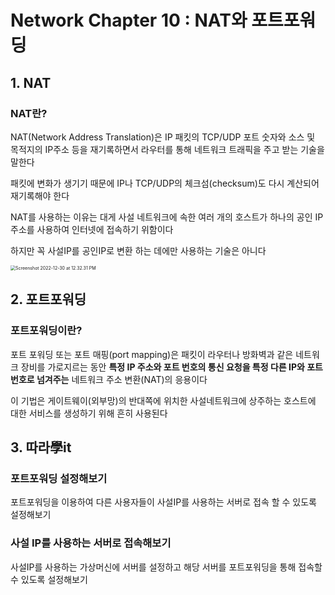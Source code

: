 # Network Chapter 10 : NAT와 포트포워딩

## 1. NAT

### NAT란?

NAT(Network Address Translation)은 IP 패킷의 TCP/UDP 포트 숫자와 소스 및 목적지의 IP주소 등을 재기록하면서 라우터를 통해 네트워크 트래픽을 주고 받는 기술을 말한다

패킷에 변화가 생기기 때문에 IP나 TCP/UDP의 체크섬(checksum)도 다시 계산되어 재기록해야 한다

NAT를 사용하는 이유는 대게 사설 네트워크에 속한 여러 개의 호스트가 하나의 공인 IP주소를 사용하여 인터넷에 접속하기 위함이다

하지만 꼭 사설IP를 공인IP로 변환 하는 데에만 사용하는 기술은 아니다

<img src="/Users/yangsiseon/Desktop/TIL/asset/img/Screenshot 2022-12-30 at 12.32.31 PM.png" alt="Screenshot 2022-12-30 at 12.32.31 PM" style="zoom:50%;" />

## 2. 포트포워딩

### 포트포워딩이란?

포트 포워딩 또는 포트 매핑(port mapping)은 패킷이 라우터나 방화벽과 같은 네트워크 장비를 가로지르는 동안 **특정 IP 주소와 포트 번호의 통신 요청을 특정 다른 IP와 포트 번호로 넘겨주는** 네트워크 주소 변환(NAT)의 응용이다

이 기법은 게이트웨이(외부망)의 반대쪽에 위치한 사설네트워크에 상주하는 호스트에 대한 서비스를 생성하기 위해 흔히 사용된다

## 3. 따라學it

### 포트포워딩 설정해보기

포트포워딩을 이용하여 다른 사용자들이 사설IP를 사용하는 서버로 접속 할  수 있도록 설정해보기

### 사설 IP를 사용하는 서버로 접속해보기

사설IP를 사용하는 가상머신에 서버를 설정하고 해당 서버를 포트포워딩을 통해 접속할 수 있도록 설정해보기